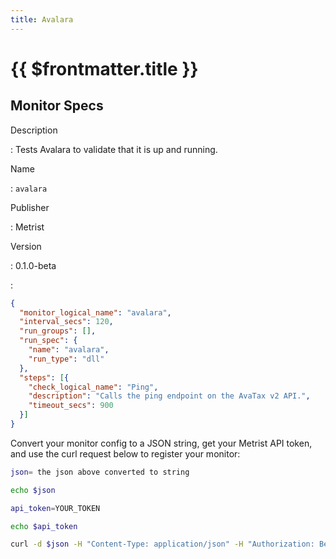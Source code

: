 ```yaml
---
title: Avalara
---
```


# {{ $frontmatter.title }}

## Monitor Specs

Description

: Tests Avalara to validate that it is up and running.

Name

: `avalara`

Publisher

: Metrist

Version

: 0.1.0-beta

: &nbsp;


<!--@include: /parts/_1.md-->


<!--@include: /parts/_2.md-->


<!--@include: /parts/_3.md-->





<!--@include: /parts/_4.md-->


```json
{
  "monitor_logical_name": "avalara",
  "interval_secs": 120,
  "run_groups": [],
  "run_spec": {
    "name": "avalara",
    "run_type": "dll"
  },
  "steps": [{
    "check_logical_name": "Ping",
    "description": "Calls the ping endpoint on the AvaTax v2 API.",
    "timeout_secs": 900
  }]
}
```




Convert your monitor config to a JSON string, get your Metrist API token, and use the curl request below to register your monitor:

```sh
json= the json above converted to string

echo $json

api_token=YOUR_TOKEN

echo $api_token

curl -d $json -H "Content-Type: application/json" -H "Authorization: Bearer $api_token" 'https://app.metrist.io/api/v0/monitor-config'

```

<!--@include: /parts/tips_api.md-->


<!--@include: /parts/_5.md-->


<!--@include: /parts/result.md-->